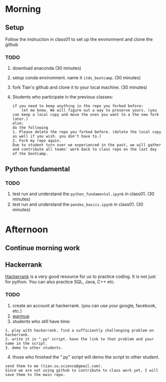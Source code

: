 # Morning
## Setup 

Follow the instruction in class01 to set up the environment and clone the github

### TODO

1. download anaconda (30 minutes)
2. setup conda environment. name it `itds_bootcamp`. (30 minutes)
3. fork Tian's github and clone it to your local machine. (30 minutes)
4. Students who participate in the previous classes:
	
	```
	if you need to keep anything in the repo you forked before:
		let me know. We will figure out a way to preserve yours. (you can keep a local copy and move the ones you want to a the new fork later.)
	else:
	do the following
	1. Please delete the repo you forked before. (delete the local copy as well if you wish. you don't have to.)
	2. Fork my repo again. 
	Due to student turn over we experienced in the past, we will gather and contribute all teams' work back to class repo on the last day of the bootcamp.
	```

## Python fundamental

### TODO

1. test run and understand the `python_fundamental.ipynb` in class01. (30 minutes)
2. test run and understand the `pandas_basics.ipynb` in class01. (30 minutes)

# Afternoon
## Continue morning work
## Hackerrank
[Hackerrank](https://www.hackerrank.com) is a very good resource for us to practice coding. It is not just for python. You can also practice SQL, Java, C++ etc. 

### TODO
1. create an account at hackerrank. (you can use your google, facebook, etc.)
2. [warmup](https://www.hackerrank.com/domains/algorithms/warmup)
3. students who still have time:

```
1. play with hackerrank. find a sufficiently challenging problem on hackerrank.
2. write it in ".py" script. have the link to that problem and your name in the script. 
3. demo to other students.
```

4. those who finished the ".py" script will demo the script to other student.

```
send them to me (tian.su.science@gmail.com).
Since we are not using github to contribute to class work yet, I will save them to the main repo. 
```
 






